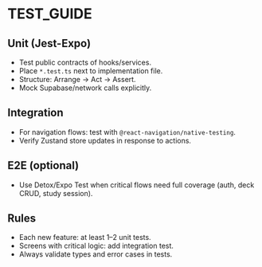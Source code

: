 # TEST_GUIDE

## Unit (Jest-Expo)

- Test public contracts of hooks/services.
- Place `*.test.ts` next to implementation file.
- Structure: Arrange → Act → Assert.
- Mock Supabase/network calls explicitly.

## Integration

- For navigation flows: test with `@react-navigation/native-testing`.
- Verify Zustand store updates in response to actions.

## E2E (optional)

- Use Detox/Expo Test when critical flows need full coverage (auth, deck CRUD, study session).

## Rules

- Each new feature: at least 1–2 unit tests.
- Screens with critical logic: add integration test.
- Always validate types and error cases in tests.
